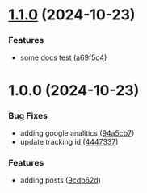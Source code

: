 # [1.1.0](https://github.com/sevifinance/Sevi-Docs/compare/v1.0.0...v1.1.0) (2024-10-23)


### Features

* some docs test ([a69f5c4](https://github.com/sevifinance/Sevi-Docs/commit/a69f5c45e826abd3c1d5af103bd88b630b581b78))

# 1.0.0 (2024-10-23)


### Bug Fixes

* adding google analitics ([94a5cb7](https://github.com/sevifinance/Sevi-Docs/commit/94a5cb7f3a6b68ab2669d2b6be81b93ab539bc12))
* update tracking id ([4447337](https://github.com/sevifinance/Sevi-Docs/commit/44473376ea6f659f5c443647d2f54c4fe20d20ae))


### Features

* adding posts ([9cdb62d](https://github.com/sevifinance/Sevi-Docs/commit/9cdb62dc4d1a6c8b9c83b1092eb23fc0dde092c1))
